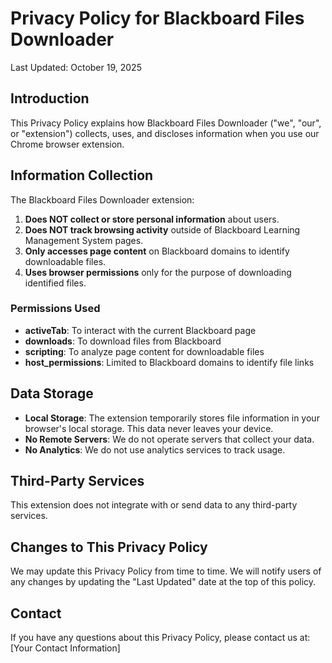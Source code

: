 # Privacy Policy for Blackboard Files Downloader

Last Updated: October 19, 2025

## Introduction

This Privacy Policy explains how Blackboard Files Downloader ("we", "our", or "extension") collects, uses, and discloses information when you use our Chrome browser extension.

## Information Collection

The Blackboard Files Downloader extension:

1. **Does NOT collect or store personal information** about users.
2. **Does NOT track browsing activity** outside of Blackboard Learning Management System pages.
3. **Only accesses page content** on Blackboard domains to identify downloadable files.
4. **Uses browser permissions** only for the purpose of downloading identified files.

### Permissions Used

- **activeTab**: To interact with the current Blackboard page
- **downloads**: To download files from Blackboard
- **scripting**: To analyze page content for downloadable files
- **host_permissions**: Limited to Blackboard domains to identify file links

## Data Storage

- **Local Storage**: The extension temporarily stores file information in your browser's local storage. This data never leaves your device.
- **No Remote Servers**: We do not operate servers that collect your data.
- **No Analytics**: We do not use analytics services to track usage.

## Third-Party Services

This extension does not integrate with or send data to any third-party services.

## Changes to This Privacy Policy

We may update this Privacy Policy from time to time. We will notify users of any changes by updating the "Last Updated" date at the top of this policy.

## Contact

If you have any questions about this Privacy Policy, please contact us at:
[Your Contact Information]
